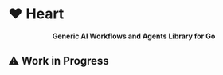 # ❤️ Heart


<div align="center">

<strong>
Generic AI Workflows and Agents Library for Go
</srong>

</div>

## ⚠️ Work in Progress
